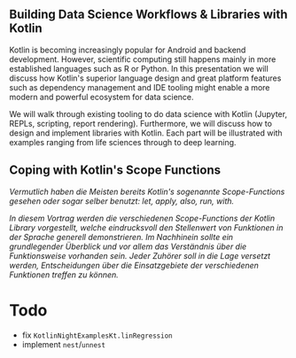 

## Building Data Science Workflows & Libraries with Kotlin

Kotlin is becoming increasingly popular for Android and backend development. However, scientific computing still happens mainly in more established languages such as R or Python. In this presentation we will discuss how Kotlin's superior language design and great platform features such as dependency management and IDE tooling might enable a more modern and powerful ecosystem for data science.

We will walk through existing tooling to do data science with Kotlin (Jupyter, REPLs, scripting, report rendering). Furthermore, we will discuss how to design and implement libraries with Kotlin. Each part will be illustrated with examples ranging from life sciences through to deep learning.



## Coping with Kotlin's Scope Functions

*Vermutlich haben die Meisten bereits Kotlin's sogenannte Scope-Functions gesehen oder sogar selber benutzt: let, apply, also, run, with.*

*In diesem Vortrag werden die verschiedenen Scope-Functions der Kotlin Library vorgestellt, welche eindrucksvoll den Stellenwert von Funktionen* *in der Sprache generell demonstrieren. Im Nachhinein sollte ein grundlegender Überblick und vor allem das Verständnis über die Funktionsweise* *vorhanden sein. Jeder Zuhörer soll in die Lage versetzt werden, Entscheidungen über die Einsatzgebiete der verschiedenen Funktionen treffen zu können.*


# Todo

* fix `KotlinNightExamplesKt.linRegression`
* implement `nest`/`unnest`
